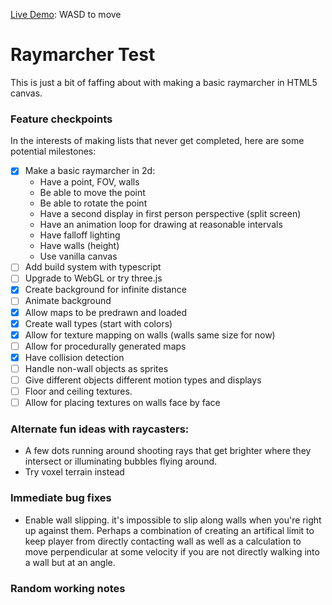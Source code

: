 [Live Demo](https://bthegit.github.io/raymarcher/): WASD to move

# Raymarcher Test

This is just a bit of faffing about with making a basic raymarcher in HTML5 canvas. 

### Feature checkpoints

In the interests of making lists that never get completed, here are some potential milestones:

- [x] Make a basic raymarcher in 2d:
  - Have a point, FOV, walls
  - Be able to move the point
  - Be able to rotate the point
  - Have a second display in first person perspective (split screen)
  - Have an animation loop for drawing at reasonable intervals
  - Have falloff lighting
  - Have walls (height)
  - Use vanilla canvas
- [ ] Add build system with typescript
- [ ] Upgrade to WebGL or try three.js
- [x] Create background for infinite distance
- [ ] Animate background
- [x] Allow maps to be predrawn and loaded
- [x] Create wall types (start with colors)
- [x] Allow for texture mapping on walls (walls same size for now)
- [ ] Allow for procedurally generated maps
- [x] Have collision detection
- [ ] Handle non-wall objects as sprites
- [ ] Give different objects different motion types and displays
- [ ] Floor and ceiling textures.
- [ ] Allow for placing textures on walls face by face

### Alternate fun ideas with raycasters:

- A few dots running around shooting rays that get brighter where they intersect or illuminating bubbles flying around.
- Try voxel terrain instead

### Immediate bug fixes
- Enable wall slipping. it's impossible to slip along walls when you're right up against them. Perhaps a combination of creating an artifical limit to keep player from directly contacting wall as well as a calculation to move perpendicular at some velocity if you are not directly walking into a wall but at an angle.

### Random working notes

